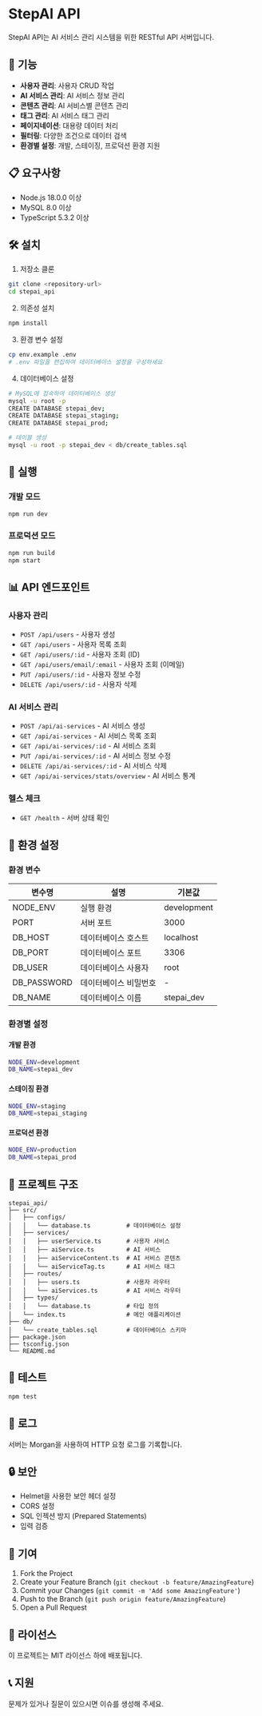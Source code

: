 # StepAI API

StepAI API는 AI 서비스 관리 시스템을 위한 RESTful API 서버입니다.

## 🚀 기능

- **사용자 관리**: 사용자 CRUD 작업
- **AI 서비스 관리**: AI 서비스 정보 관리
- **콘텐츠 관리**: AI 서비스별 콘텐츠 관리
- **태그 관리**: AI 서비스 태그 관리
- **페이지네이션**: 대용량 데이터 처리
- **필터링**: 다양한 조건으로 데이터 검색
- **환경별 설정**: 개발, 스테이징, 프로덕션 환경 지원

## 📋 요구사항

- Node.js 18.0.0 이상
- MySQL 8.0 이상
- TypeScript 5.3.2 이상

## 🛠️ 설치

1. 저장소 클론
```bash
git clone <repository-url>
cd stepai_api
```

2. 의존성 설치
```bash
npm install
```

3. 환경 변수 설정
```bash
cp env.example .env
# .env 파일을 편집하여 데이터베이스 설정을 구성하세요
```

4. 데이터베이스 설정
```bash
# MySQL에 접속하여 데이터베이스 생성
mysql -u root -p
CREATE DATABASE stepai_dev;
CREATE DATABASE stepai_staging;
CREATE DATABASE stepai_prod;

# 테이블 생성
mysql -u root -p stepai_dev < db/create_tables.sql
```

## 🚀 실행

### 개발 모드
```bash
npm run dev
```

### 프로덕션 모드
```bash
npm run build
npm start
```

## 📊 API 엔드포인트

### 사용자 관리
- `POST /api/users` - 사용자 생성
- `GET /api/users` - 사용자 목록 조회
- `GET /api/users/:id` - 사용자 조회 (ID)
- `GET /api/users/email/:email` - 사용자 조회 (이메일)
- `PUT /api/users/:id` - 사용자 정보 수정
- `DELETE /api/users/:id` - 사용자 삭제

### AI 서비스 관리
- `POST /api/ai-services` - AI 서비스 생성
- `GET /api/ai-services` - AI 서비스 목록 조회
- `GET /api/ai-services/:id` - AI 서비스 조회
- `PUT /api/ai-services/:id` - AI 서비스 정보 수정
- `DELETE /api/ai-services/:id` - AI 서비스 삭제
- `GET /api/ai-services/stats/overview` - AI 서비스 통계

### 헬스 체크
- `GET /health` - 서버 상태 확인

## 🔧 환경 설정

### 환경 변수

| 변수명 | 설명 | 기본값 |
|--------|------|--------|
| NODE_ENV | 실행 환경 | development |
| PORT | 서버 포트 | 3000 |
| DB_HOST | 데이터베이스 호스트 | localhost |
| DB_PORT | 데이터베이스 포트 | 3306 |
| DB_USER | 데이터베이스 사용자 | root |
| DB_PASSWORD | 데이터베이스 비밀번호 | - |
| DB_NAME | 데이터베이스 이름 | stepai_dev |

### 환경별 설정

#### 개발 환경
```bash
NODE_ENV=development
DB_NAME=stepai_dev
```

#### 스테이징 환경
```bash
NODE_ENV=staging
DB_NAME=stepai_staging
```

#### 프로덕션 환경
```bash
NODE_ENV=production
DB_NAME=stepai_prod
```

## 📁 프로젝트 구조

```
stepai_api/
├── src/
│   ├── configs/
│   │   └── database.ts          # 데이터베이스 설정
│   ├── services/
│   │   ├── userService.ts       # 사용자 서비스
│   │   ├── aiService.ts         # AI 서비스
│   │   ├── aiServiceContent.ts  # AI 서비스 콘텐츠
│   │   └── aiServiceTag.ts      # AI 서비스 태그
│   ├── routes/
│   │   ├── users.ts             # 사용자 라우터
│   │   └── aiServices.ts        # AI 서비스 라우터
│   ├── types/
│   │   └── database.ts          # 타입 정의
│   └── index.ts                 # 메인 애플리케이션
├── db/
│   └── create_tables.sql        # 데이터베이스 스키마
├── package.json
├── tsconfig.json
└── README.md
```

## 🧪 테스트

```bash
npm test
```

## 📝 로그

서버는 Morgan을 사용하여 HTTP 요청 로그를 기록합니다.

## 🔒 보안

- Helmet을 사용한 보안 헤더 설정
- CORS 설정
- SQL 인젝션 방지 (Prepared Statements)
- 입력 검증

## 🤝 기여

1. Fork the Project
2. Create your Feature Branch (`git checkout -b feature/AmazingFeature`)
3. Commit your Changes (`git commit -m 'Add some AmazingFeature'`)
4. Push to the Branch (`git push origin feature/AmazingFeature`)
5. Open a Pull Request

## 📄 라이선스

이 프로젝트는 MIT 라이선스 하에 배포됩니다.

## 📞 지원

문제가 있거나 질문이 있으시면 이슈를 생성해 주세요. 